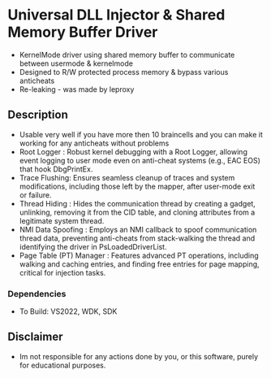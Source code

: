 # Universal DLL Injector & Shared Memory Buffer Driver
* KernelMode driver using shared memory buffer to communicate between usermode & kernelmode
* Designed to R/W protected process memory & bypass various anticheats
* Re-leaking - was made by leproxy

## Description
* Usable very well if you have more then 10 braincells and you can make it working for any anticheats without problems
* Root Logger : Robust kernel debugging with a Root Logger, allowing event logging to user mode even on anti-cheat systems (e.g., EAC EOS) that hook DbgPrintEx.
* Trace Flushing: Ensures seamless cleanup of traces and system modifications, including those left by the mapper, after user-mode exit or failure.
* Thread Hiding : Hides the communication thread by creating a gadget, unlinking, removing it from the CID table, and cloning attributes from a legitimate system thread.
* NMI Data Spoofing : Employs an NMI callback to spoof communication thread data, preventing anti-cheats from stack-walking the thread and identifying the driver in PsLoadedDriverList.
* Page Table (PT) Manager : Features advanced PT operations, including walking and caching entries, and finding free entries for page mapping, critical for injection tasks.

### Dependencies
* To Build: VS2022, WDK, SDK

## Disclaimer
* Im not responsible for any actions done by you, or this software, purely for educational purposes.
